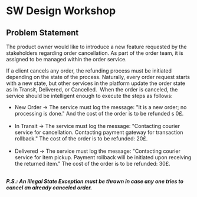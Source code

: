 

# SW Design Workshop

## Problem Statement

The product owner would like to introduce a new feature requested by the stakeholders regarding order cancellation. As part of the order team, it is assigned to be managed within the order service.

If a client cancels any order, the refunding process must be initiated depending on the state of the process. Naturally, every order request starts with a new state, but other services in the platform update the order state as In Transit, Delivered, or Cancelled. 
When the order is canceled, the service should be intelligent enough to execute the steps as follows: </br>

* New Order -> The service must log the message: "It is a new order; no processing is done." And the cost of the order is to be refunded s 0£. </br> </br>
* In Transit -> The service must log the message: "Contacting courier service for cancellation. Contacting payment gateway for transaction rollback." The cost of the order is to be refunded: 20£. </br> </br>
* Delivered -> The service must log the message: "Contacting courier service for item pickup. Payment rollback will be initiated upon receiving the returned item." The cost of the order is to be refunded: 30£. </br> </br>

_**P.S.: An illegal State Exception must be thrown in case any one tries to cancel an already canceled order.**_